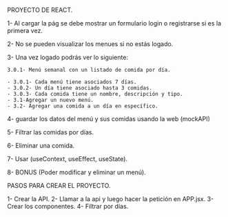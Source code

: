 PROYECTO DE REACT.

1- Al cargar la pág se debe mostrar un formulario login o registrarse si es la primera vez.

2- No se pueden visualizar los menues si no estás logado.

3- Una vez logado podrás ver lo siguiente:

    3.0.1- Menú semanal con un listado de comida por día.

    - 3.0.1- Cada menú tiene asociados 7 días.
    - 3.0.2- Un día tiene asociado hasta 3 comidas.
    - 3.0.3- Cada comida tiene un nombre, descripción y tipo.
    - 3.1-Agregar un nuevo menú.
    - 3.2- Agregar una comida a un día en específico.

4- guardar los datos del menú y sus comidas usando la web (mockAPI)

5- Filtrar las comidas por días.

6- Eliminar una comida.

7- Usar (useContext, useEffect, useState).

8- BONUS (Poder modificar y eliminar un menú).





PASOS PARA CREAR EL PROYECTO.

1- Crear la API.
2- Llamar a la api y luego hacer la petición en APP.jsx.
3- Crear los componentes.
4- Filtrar por días.
